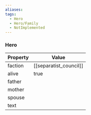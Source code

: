```yaml
---
aliases: 
tags:
  - Hero
  - Hero/Family
  - NotImplemented
---
```

### Hero
| Property | Value                  |
| -------- | ---------------------- |
| faction  | [[separatist_council]] |
| alive    | true                   |
| father   |                        |
| mother   |                        |
| spouse   |                        |
| text     |                        |
